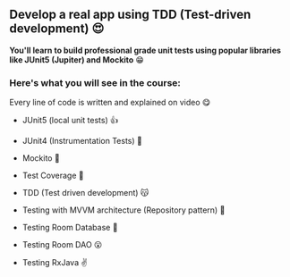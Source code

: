 
## Develop a real app using TDD (Test-driven development) :heart_eyes:

**You'll learn to build professional grade unit tests using popular libraries like JUnit5 (Jupiter) and Mockito** :grin:


### Here's what you will see in the course:


Every line of code is written and explained on video :yum:


- JUnit5 (local unit tests) :+1:

- JUnit4 (Instrumentation Tests)  :blue_heart:

- Mockito :facepunch:

- Test Coverage :clap:

- TDD (Test driven development) :kissing_cat:

- Testing with MVVM architecture (Repository pattern) :muscle:

- Testing Room Database :dizzy:

- Testing Room DAO :open_mouth:

- Testing RxJava :v:






